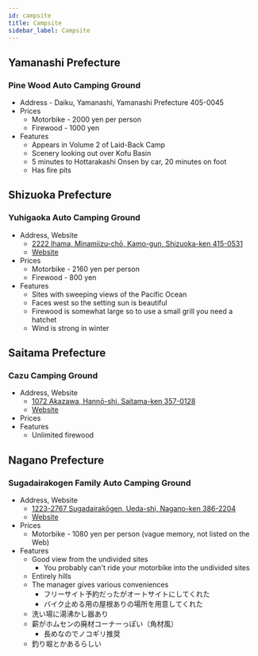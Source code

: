 ```yaml
---
id: campsite
title: Campsite
sidebar_label: Campsite
---
```

## Yamanashi Prefecture

### Pine Wood Auto Camping Ground

* Address - Daiku, Yamanashi, Yamanashi Prefecture 405-0045
* Prices 
  * Motorbike - 2000 yen per person
  * Firewood - 1000 yen
* Features 
  * Appears in Volume 2 of Laid-Back Camp
  * Scenery looking out over Kofu Basin
  * 5 minutes to Hottarakashi Onsen by car, 20 minutes on foot
  * Has fire pits

## Shizuoka Prefecture

### Yuhigaoka Auto Camping Ground

* Address, Website 
  * [2222 Ihama, Minamiizu-chō, Kamo-gun, Shizuoka-ken 415-0531](https://www.google.co.jp/maps/place/%E3%80%92415-0531+%E9%9D%99%E5%B2%A1%E7%9C%8C%E8%B3%80%E8%8C%82%E9%83%A1%E5%8D%97%E4%BC%8A%E8%B1%86%E7%94%BA%E4%BC%8A%E6%B5%9C%EF%BC%92%EF%BC%92%EF%BC%92%EF%BC%92/data=!4m2!3m1!1s0x6019f9290d99dec9:0x16d9382759959dc1?sa=X&ved=0ahUKEwj82cTr5czXAhWFvbwKHd2xAAoQ8gEIJjAA)
  * [Website](http://byaku.at-ninja.jp/)
* Prices 
  * Motorbike - 2160 yen per person
  * Firewood - 800 yen
* Features 
  * Sites with sweeping views of the Pacific Ocean
  * Faces west so the setting sun is beautiful
  * Firewood is somewhat large so to use a small grill you need a hatchet
  * Wind is strong in winter

## Saitama Prefecture

### Cazu Camping Ground

* Address, Website 
  * [1072 Akazawa, Hannō-shi, Saitama-ken 357-0128](https://www.google.co.jp/maps/place/%E3%80%92357-0128+%E5%9F%BC%E7%8E%89%E7%9C%8C%E9%A3%AF%E8%83%BD%E5%B8%82%E8%B5%A4%E6%B2%A2%EF%BC%91%EF%BC%90%EF%BC%97%EF%BC%92/data=!4m2!3m1!1s0x601930287564f24d:0xad9efa111f16cc78?sa=X&ved=0ahUKEwjK1sb758zXAhXEf7wKHS7CCSoQ8gEIJjAA)
  * [Website](http://www.cazu.jp/)
* Prices
* Features 
  * Unlimited firewood

## Nagano Prefecture

### Sugadairakogen Family Auto Camping Ground

* Address, Website 
  * [1223-2767 Sugadairakōgen, Ueda-shi, Nagano-ken 386-2204](https://www.google.co.jp/maps/place/%E8%8F%85%E5%B9%B3%E9%AB%98%E5%8E%9F%E3%83%95%E3%82%A1%E3%83%9F%E3%83%AA%E3%83%BC%E3%82%AA%E3%83%BC%E3%83%88%E3%82%AD%E3%83%A3%E3%83%B3%E3%83%97%E5%A0%B4/@36.52529,138.3134149,15z/data=!4m2!3m1!1s0x0:0xb3bbff48647de8a8?sa=X&ved=0ahUKEwjl79Lq5JrbAhUHa7wKHTdCB5QQ_BIIkwEwDg)
  * [Website](http://www.sugadaira.ne.jp/~yfa22445/)
* Prices 
  * Motorbike - 1080 yen per person (vague memory, not listed on the Web)
* Features 
  * Good view from the undivided sites 
    * You probably can't ride your motorbike into the undivided sites
  * Entirely hills
  * The manager gives various conveniences 
    * フリーサイト予約だったがオートサイトにしてくれた
    * バイク止める用の屋根ありの場所を用意してくれた
  * 洗い場に湯沸かし器あり
  * 薪がホムセンの廃材コーナーっぽい（角材風） 
    * 長めなのでノコギリ推奨
  * 釣り堀とかあるらしい